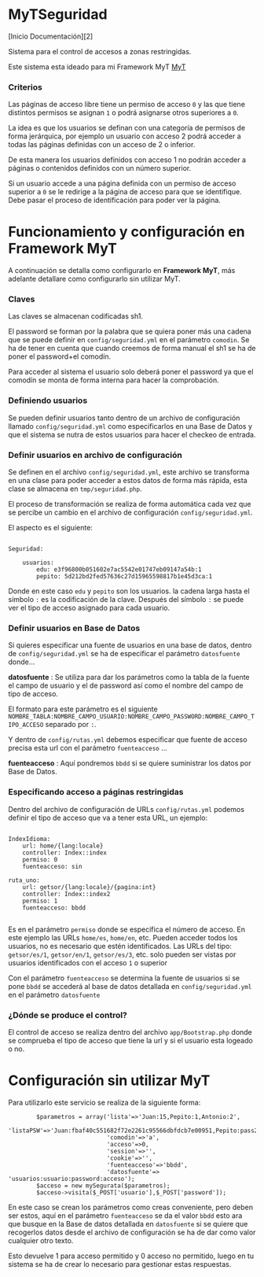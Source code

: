MyTSeguridad
=================

[Inicio Documentación][2] 


Sistema para el control de accesos a zonas restringidas.

Este sistema esta ideado para mi Framework MyT [MyT][1]


### Criterios

Las páginas de acceso libre tiene un permiso de acceso `0` y las que tiene distintos permisos se asignan `1` o podrá asignarse otros superiores a `0`.

La idea es que los usuarios se definan con una categoría de permisos de forma jerárquica, por ejemplo un usuario con acceso 2 podrá acceder a todas las páginas definidas con un acceso de 2 o inferior.

De esta manera los usuarios definidos con acceso 1 no podrán acceder a páginas o contenidos definidos con un número superior.

Si un usuario accede a una página definida con un permiso de acceso superior a `0` se le redirige a la página de acceso para que se identifique. Debe pasar el proceso de identificación para poder ver la página.


# Funcionamiento y configuración en Framework MyT

A continuación se detalla como configurarlo en **Framework MyT**, más adelante detallare como configurarlo sin utilizar MyT.


### Claves

Las claves se almacenan codificadas sh1.

El password se forman por la palabra que se quiera poner más una cadena que se puede definir en `config/seguridad.yml` en el parámetro `comodin`. Se ha de tener en cuenta que cuando creemos de forma manual el sh1 se ha de poner el password+el comodín. 

Para acceder al sistema el usuario solo deberá poner el password ya que el comodín se monta de forma interna para hacer la comprobación.



### Definiendo usuarios


Se pueden definir usuarios tanto dentro de un archivo de configuración llamado `config/seguridad.yml` como especificarlos en una Base de Datos y que el sistema se nutra de estos usuarios para hacer el checkeo de entrada.


### Definir usuarios en archivo de configuración


Se definen en el archivo `config/seguridad.yml`, este archivo se transforma en una clase para poder acceder a estos datos de forma más rápida, esta clase se almacena en `tmp/seguridad.php`.

El proceso de transformación se realiza de forma automática cada vez que se percibe un cambio en el archivo de configuración `config/seguridad.yml`.

El aspecto es el siguiente:

```

Seguridad:
    
    usuarios:
        edu: e3f96800b051602e7ac5542e01747eb09147a54b:1
        pepito: 5d212bd2fed57636c27d15965598817b1e45d3ca:1

```

Donde en este caso `edu` y `pepito` son los usuarios. la cadena larga hasta el símbolo `:` es la codificación de la clave. Después del símbolo `:` se puede ver el tipo de acceso asignado para cada usuario.


### Definir usuarios en Base de Datos

Si quieres especificar una fuente de usuarios en una base de datos, dentro de `config/seguridad.yml` se ha de especificar el parámetro `datosfuente` donde...

**datosfuente** : Se utiliza para dar los parámetros como la tabla de la fuente el campo de usuario y el de password así como el nombre del campo de tipo de acceso.

El formato para este parámetro es el siguiente `NOMBRE_TABLA:NOMBRE_CAMPO_USUARIO:NOMBRE_CAMPO_PASSWORD:NOMBRE_CAMPO_TIPO_ACCESO` separado por `:`.



Y dentro de `config/rutas.yml` debemos especificar que fuente de acceso precisa esta url con el parámetro `fuenteacceso` ...

**fuenteacceso** : Aquí pondremos `bbdd` si se quiere suministrar los datos por Base de Datos.


### Especificando acceso a páginas restringidas

Dentro del archivo de configuración de URLs `config/rutas.yml` podemos definir el tipo de acceso que va a tener esta URL, un ejemplo:

```

IndexIdioma:
    url: home/{lang:locale}
    controller: Index::index
    permiso: 0
    fuenteacceso: sin
      
ruta_uno:
    url: getsor/{lang:locale}/{pagina:int}
    controller: Index::index2
    permiso: 1
    fuenteacceso: bbdd


```

Es en el parámetro `permiso` donde se especifica el número de acceso. En este ejemplo las URLs `home/es`, `home/en`, etc. Pueden acceder todos los usuarios, no es necesario que estén identificados.
Las URLs  del tipo: `getsor/es/1`, `getsor/en/1`, `getsor/es/3`, etc. solo pueden ser vistas por usuarios identificados con el acceso `1` o superior

Con el parámetro `fuenteacceso` se determina la fuente de usuarios si se pone `bbdd` se accederá al base de datos detallada en `config/seguridad.yml` en el parámetro `datosfuente`



### ¿Dónde se produce el control?

El control de acceso se realiza dentro del archivo `app/Bootstrap.php` donde se comprueba el tipo de acceso que tiene la url y si el usuario esta logeado o no.



# Configuración sin utilizar MyT


Para utilizarlo este servicio se realiza de la siguiente forma:

```
		$parametros = array('lista'=>'Juan:15,Pepito:1,Antonio:2',
							'listaPSW'=>'Juan:fbaf40c551682f72e2261c95566dbfdcb7e00951,Pepito:pass2,Antonio:pass3',
							'comodin'=>'a',
							'acceso'=>0,
							'session'=>'',
							'cookie'=>'',
							'fuenteacceso'=>'bbdd',
							'datosfuente'=> 'usuarios:usuario:password:acceso');
		$acceso = new mySegurata($parametros);
		$acceso->visita($_POST['usuario'],$_POST['password']);

```

En este caso se crean los parámetros como creas conveniente, pero deben ser estos, aquí en el parámetro `fuenteacceso` se da el valor `bbdd` esto ara que busque en la Base de datos detallada en `datosfuente` si se quiere que recogerlos datos desde el archivo de configuración se ha de dar como valor cualquier otro texto.

Esto devuelve 1 para acceso permitido y 0 acceso no permitido, luego en tu sistema se ha de crear lo necesario para gestionar estas respuestas.


[1]: https://github.com/Didweb/MyT
